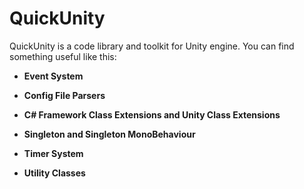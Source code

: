 # **QuickUnity**

QuickUnity is a code library and toolkit for Unity engine. You can find something useful like this:

- **Event System**

- **Config File Parsers**

- **C# Framework Class Extensions and Unity Class Extensions**

- **Singleton and Singleton MonoBehaviour**

- **Timer System**

- **Utility Classes**

  ​


